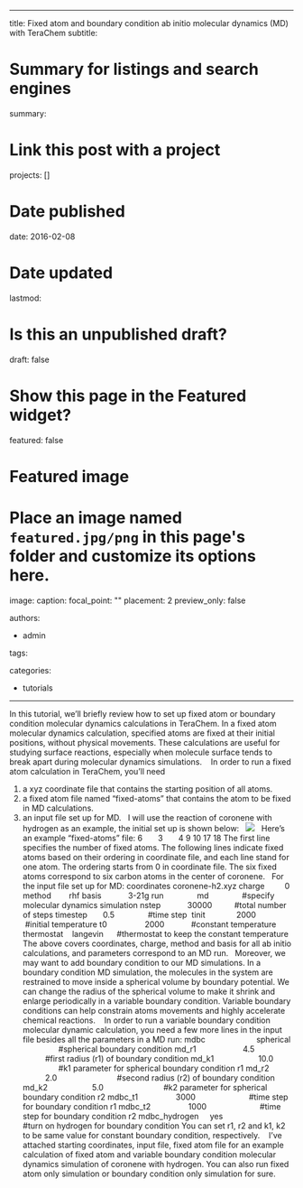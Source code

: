 
---
title: Fixed atom and boundary condition ab initio molecular dynamics (MD) with TeraChem
subtitle: 

# Summary for listings and search engines
summary: 

# Link this post with a project
projects: []

# Date published
date: 2016-02-08

# Date updated
lastmod: 

# Is this an unpublished draft?
draft: false

# Show this page in the Featured widget?
featured: false

# Featured image
# Place an image named `featured.jpg/png` in this page's folder and customize its options here.
image:
  caption: 
  focal_point: ""
  placement: 2
  preview_only: false

authors:
- admin

tags:

categories:
- tutorials

---
In this tutorial, we’ll briefly review how to set up fixed atom or boundary condition molecular dynamics calculations in TeraChem. In a fixed atom molecular dynamics calculation, specified atoms are fixed at their initial positions, without physical movements. These calculations are useful for studying surface reactions, especially when molecule surface tends to break apart during molecular dynamics simulations. 
 
In order to run a fixed atom calculation in TeraChem, you’ll need 
1) a xyz coordinate file that contains the starting position of all atoms.
2) a fixed atom file named “fixed-atoms” that contains the atom to be fixed in MD calculations.
3) an input file set up for MD.
 
I will use the reaction of coronene with hydrogen as an example, the initial set up is shown below:
 
![](http://hjklol.mit.edu/sites/default/files/Tutorials/initial.png)
 
Here’s an example “fixed-atoms” file:
6      
3      
4
9
10
17
18
The first line specifies the number of fixed atoms.
The following lines indicate fixed atoms based on their ordering in coordinate file, and each line stand for one atom. The ordering starts from 0 in coordinate file. The six fixed atoms correspond to six carbon atoms in the center of coronene.
 
For the input file set up for MD:
coordinates coronene-h2.xyz
charge         0
method        rhf
basis            3-21g
run               md               #specify molecular dynamics simulation
nstep            30000          #total number of steps
timestep       0.5               #time step 
tinit              2000            #initial temperature
t0                 2000            #constant temperature
thermostat    langevin      #thermostat to keep the constant temperature
The above covers coordinates, charge, method and basis for all ab initio calculations, and parameters correspond to an MD run.
 
Moreover, we may want to add boundary condition to our MD simulations. In a boundary condition MD simulation, the molecules in the system are restrained to move inside a spherical volume by boundary potential. We can change the radius of the spherical volume to make it shrink and enlarge periodically in a variable boundary condition. Variable boundary conditions can help constrain atoms movements and highly accelerate chemical reactions. 
 
In order to run a variable boundary condition molecular dynamic calculation, you need a few more lines in the input file besides all the parameters in a MD run:
mdbc                       spherical                 #spherical boundary condition
md\_r1                     4.5                           #first radius (r1) of boundary condition
md\_k1                    10.0                         #k1 parameter for spherical boundary condition r1
md\_r2                     2.0                           #second radius (r2) of boundary condition
md\_k2                    5.0                           #k2 parameter for spherical boundary condition r2
mdbc\_t1                 3000                        #time step for boundary condition r1
mdbc\_t2                 1000                        #time step for boundary condition r2
mdbc\_hydrogen     yes                           #turn on hydrogen for boundary condition
You can set r1, r2 and k1, k2 to be same value for constant boundary condition, respectively. 
 
I’ve attached starting coordinates, input file, fixed atom file for an example calculation of fixed atom and variable boundary condition molecular dynamics simulation of coronene with hydrogen. You can also run fixed atom only simulation or boundary condition only simulation for sure. 
